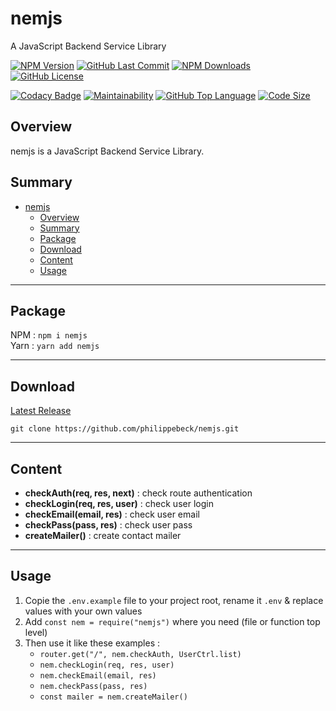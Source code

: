 # nemjs

A JavaScript Backend Service Library

[![NPM Version](https://badgen.net/npm/v/nemjs)](https://www.npmjs.com/package/nemjs)
[![GitHub Last Commit](https://img.shields.io/github/last-commit/philippebeck/nemjs.svg?label=Last+Commit)](https://github.com/philippebeck/nemjs/commits/master)
[![NPM Downloads](https://badgen.net/npm/dt/nemjs)](https://www.npmjs.com/package/nemjs)
[![GitHub License](https://img.shields.io/github/license/philippebeck/nemjs.svg?label=License)](https://github.com/philippebeck/nemjs/blob/master/LICENSE.md)

[![Codacy Badge](https://app.codacy.com/project/badge/Grade/6fe8d75b9343429d9b3587e622ac79c9)](https://www.codacy.com/gh/philippebeck/nemjs/dashboard)
[![Maintainability](https://api.codeclimate.com/v1/badges/0641edca905dbe1671ea/maintainability)](https://codeclimate.com/github/philippebeck/nemjs/maintainability)
[![GitHub Top Language](https://img.shields.io/github/languages/top/philippebeck/nemjs.svg?label=JavaScript)](https://github.com/philippebeck/nemjs)
[![Code Size](https://img.shields.io/github/languages/code-size/philippebeck/nemjs.svg?label=Code+Size)](https://github.com/philippebeck/nemjs/tree/master)

## Overview

nemjs is a JavaScript Backend Service Library.  

## Summary

- [nemjs](#nemjs)
  - [Overview](#overview)
  - [Summary](#summary)
  - [Package](#package)
  - [Download](#download)
  - [Content](#content)
  - [Usage](#usage)

---

## Package

NPM : `npm i nemjs`  
Yarn : `yarn add nemjs`  

---

## Download

[Latest Release](https://github.com/philippebeck/nemjs/releases)  

`git clone https://github.com/philippebeck/nemjs.git`  
  
---

## Content

-   **checkAuth(req, res, next)** : check route authentication  
-   **checkLogin(req, res, user)** : check user login  
-   **checkEmail(email, res)** : check user email  
-   **checkPass(pass, res)** : check user pass  
-   **createMailer()** : create contact mailer  

---

## Usage

1.  Copie the `.env.example` file to your project root, rename it `.env` & replace values with your own values
2.  Add `const nem = require("nemjs")` where you need (file or function top level)
3.  Then use it like these examples : 
    -  `router.get("/", nem.checkAuth, UserCtrl.list)`  
    -  `nem.checkLogin(req, res, user)`  
    -  `nem.checkEmail(email, res)`  
    -  `nem.checkPass(pass, res)`  
    -  `const mailer = nem.createMailer()`  
